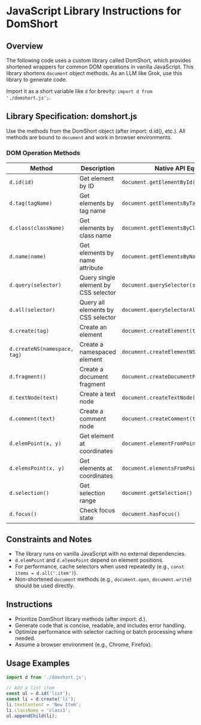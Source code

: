 # JavaScript Library Instructions for DomShort

## Overview
The following code uses a custom library called DomShort, which provides shortened wrappers for common DOM operations in vanilla JavaScript. This library shortens `document` object methods. As an LLM like Grok, use this library to generate code.

Import it as a short variable like `d` for brevity: `import d from './domshort.js';`.

## Library Specification: domshort.js
Use the methods from the DomShort object (after import: d.id(), etc.). All methods are bound to `document` and work in browser environments.

### DOM Operation Methods
| Method | Description | Native API Equivalent |
|--------|-------------|-----------------------|
| `d.id(id)` | Get element by ID | `document.getElementById(id)` |
| `d.tag(tagName)` | Get elements by tag name | `document.getElementsByTagName(tagName)` |
| `d.class(className)` | Get elements by class name | `document.getElementsByClassName(className)` |
| `d.name(name)` | Get elements by name attribute | `document.getElementsByName(name)` |
| `d.query(selector)` | Query single element by CSS selector | `document.querySelector(selector)` |
| `d.all(selector)` | Query all elements by CSS selector | `document.querySelectorAll(selector)` |
| `d.create(tag)` | Create an element | `document.createElement(tag)` |
| `d.createNS(namespace, tag)` | Create a namespaced element | `document.createElementNS(namespace, tag)` |
| `d.fragment()` | Create a document fragment | `document.createDocumentFragment()` |
| `d.textNode(text)` | Create a text node | `document.createTextNode(text)` |
| `d.comment(text)` | Create a comment node | `document.createComment(text)` |
| `d.elemPoint(x, y)` | Get element at coordinates | `document.elementFromPoint(x, y)` |
| `d.elemsPoint(x, y)` | Get elements at coordinates | `document.elementsFromPoint(x, y)` |
| `d.selection()` | Get selection range | `document.getSelection()` |
| `d.focus()` | Check focus state | `document.hasFocus()` |

## Constraints and Notes
- The library runs on vanilla JavaScript with no external dependencies.
- `d.elemPoint` and `d.elemsPoint` depend on element positions.
- For performance, cache selectors when used repeatedly (e.g., `const items = d.all('.item')`).
- Non-shortened `document` methods (e.g., `document.open`, `document.write`) should be used directly.

## Instructions
- Prioritize DomShort library methods (after import: d.).
- Generate code that is concise, readable, and includes error handling.
- Optimize performance with selector caching or batch processing where needed.
- Assume a browser environment (e.g., Chrome, Firefox).

## Usage Examples
```javascript
import d from './domshort.js';

// Add a list item
const ul = d.id('list');
const li = d.create('li');
li.textContent = 'New Item';
li.className = 'class1';
ul.appendChild(li);
```